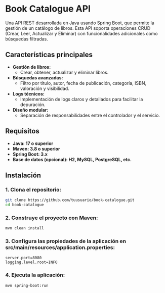 # Book Catalogue API

Una API REST desarrollada en Java usando Spring Boot, que permite la gestión de un catálogo de libros. Esta API soporta operaciones CRUD (Crear, Leer, Actualizar y Eliminar) con funcionalidades adicionales como búsquedas filtradas.

## Características principales

- **Gestión de libros:**
  - Crear, obtener, actualizar y eliminar libros.
- **Búsquedas avanzadas:**
  - Filtro por título, autor, fecha de publicación, categoría, ISBN, valoración y visibilidad.
- **Logs técnicos:**
  - Implementación de logs claros y detallados para facilitar la depuración.
- **Diseño modular:**
   - Separación de responsabilidades entre el controlador y el servicio.

## Requisitos

- **Java: 17 o superior**
- **Maven: 3.8 o superior**
- **Spring Boot: 3.x**
- **Base de datos (opcional): H2, MySQL, PostgreSQL, etc.**

## Instalación
### 1. Clona el repositorio:
```bash
git clone https://github.com/tuusuario/book-catalogue.git
cd book-catalogue
```

### 2. Construye el proyecto con Maven:
```bash
mvn clean install
```

### 3. Configura las propiedades de la aplicación en src/main/resources/application.properties:
```properties
server.port=8080
logging.level.root=INFO
```

### 4. Ejecuta la aplicación:
```bash
mvn spring-boot:run
```